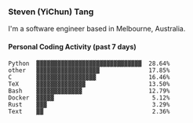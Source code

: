 ### Steven (YiChun) Tang

I'm a software engineer based in Melbourne, Australia.

#### Personal Coding Activity (past 7 days)
```
Python  ▓▓▓▓▓▓▓▓▓▓▓▓▓▓▓▓▓▓▓▓▓▓▓▓▓▓▓▓▓▓  28.64%
other   ▓▓▓▓▓▓▓▓▓▓▓▓▓▓▓▓▓▓              17.85%
C       ▓▓▓▓▓▓▓▓▓▓▓▓▓▓▓▓▓               16.46%
TeX     ▓▓▓▓▓▓▓▓▓▓▓▓▓▓                  13.50%
Bash    ▓▓▓▓▓▓▓▓▓▓▓▓▓                   12.79%
Docker  ▓▓▓▓▓                            5.12%
Rust    ▓▓▓                              3.29%
Text    ▓▓                               2.36%
```
